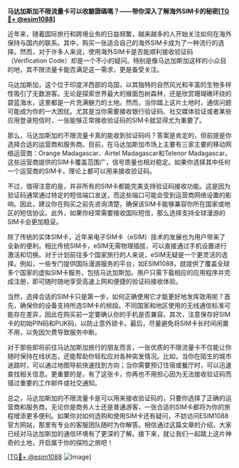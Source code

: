 **马达加斯加不限流量卡可以收驗證碼嗎？——带你深入了解海外SIM卡的秘密[[TG💪+ @esim1088](https://t.me/s/esim1088)]**

近年来，随着国际旅行和跨境业务的日益频繁，越来越多的人开始关注如何在海外保持与国内的联系。其中，购买一张适合自己的海外SIM卡成为了一种流行的选择。然而，对于许多人来说，使用海外SIM卡是否能顺利接收验证码（Verification Code）却是一个不小的疑问。特别是像马达加斯加这样的小众目的地，其不限流量卡能否满足这一需求，更是备受关注。

马达加斯加，这个位于印度洋西部的岛国，以其独特的自然风光和丰富的生物多样性吸引了无数游客。无论是探索世界最大的猴面包树森林，还是欣赏珊瑚礁环绕的碧蓝海水，这里都是一片充满魅力的土地。然而，当你踏上这片土地时，通信问题可能成为你的一大困扰。尤其是当你需要接收银行验证码、社交媒体验证或者某些应用登录短信时，一张能够正常接收验证码的SIM卡就显得尤为重要了。

那么，马达加斯加的不限流量卡真的能收到验证码吗？答案是肯定的，但前提是你选择合适的运营商和服务商。目前，在马达加斯加市场上主要有三家主要的移动网络运营商：Orange Madagascar、Airtel Madagascar和Telenor Madagascar。这些运营商提供的SIM卡覆盖范围广，信号质量也相对稳定。如果你选择其中任何一个运营商的SIM卡，理论上都可以用来接收验证码。

不过，值得注意的是，并非所有的SIM卡都能完美支持验证码接收功能。这是因为验证码通常通过特定的短信端口发送，而这些端口可能会受到运营商网络设置的影响。因此，建议你在购买之前先咨询清楚，确保该SIM卡能够兼容你所在国家或地区的短信协议。此外，如果你经常需要接收国际短信，那么选择支持全球漫游的SIM卡会更加稳妥。

除了传统的实体SIM卡，近年来电子SIM卡（eSIM）技术的发展也为用户带来了全新的便利。相比传统SIM卡，eSIM无需物理插拔，可以直接通过手机设置进行激活和切换。对于计划前往多个国家旅行的人来说，eSIM无疑是一个更灵活的选择。例如，一些专门提供国际漫游服务的平台，如ESIM1088，就提供了覆盖全球多个国家的虚拟SIM卡服务，包括马达加斯加。用户只需下载相应的应用程序并完成注册，即可随时随地享受高速上网和便捷的验证码接收体验。

当然，选择合适的SIM卡只是第一步，如何正确使用它才能更好地发挥效用呢？首先，确保你的设备支持所选SIM卡的频段。不同国家和地区使用的无线通信标准可能存在差异，因此在购买前一定要确认你的手机是否兼容。其次，注意保存好SIM卡的初始PIN码和PUK码，以防止意外锁卡。最后，尽量避免将SIM卡长时间闲置不用，以免因欠费导致服务中断。

对于那些即将前往马达加斯加旅行的朋友而言，一张优质的不限流量卡不仅能让你随时保持在线状态，还能帮助你轻松应对各种突发情况。比如，当你在陌生的城市迷路时，可以通过地图导航快速找到方向；当你需要预订住宿或餐厅时，可以迅速查找相关信息。更重要的是，有了这张卡，你再也不用担心因为无法接收验证码而错过重要的工作邮件或社交通知。

总之，马达加斯加的不限流量卡是可以用来接收验证码的，只要你选择了正确的运营商和服务商。无论你是商务人士还是普通游客，一张合适的SIM卡都将为你的旅程增添更多便利。如果你对如何选购和使用SIM卡还有疑问，不妨访问ESIM1088官方网站，那里有专业的客服团队随时为你解答。相信通过这篇文章的介绍，大家已经对马达加斯加的通信环境有了更深的了解。接下来，就让我们一起踏上这片神奇的土地，开启属于你的探险之旅吧！

[[TG💪+ @esim1088](https://t.me/s/esim1088) ![Image](https://i.postimg.cc/4NQfJmqS/Snipaste-2025-05-13-00-14-12.png)]